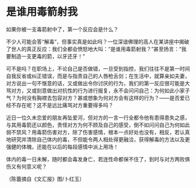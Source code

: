# 是谁用毒箭射我

如果你被一支毒箭射中了，第一个反应会是什么？

不少人可能会答“解毒”，但事实真是如此吗？一位深谙佛理的高人在某讲座中揭破了世人的真正反应：我们全都会愤怒地大叫：“是谁用毒箭射我？”甚至扬言：“我要制造一支更毒的箭，以牙还牙！”

可不是吗？在职场上，不论自己是否做错，一旦受到指控，我们往往不是第一时间自我反省或纠正错误，而是与指责自己的人唇枪舌剑；在生活中，就算亲如夫妻，对方说出一句不惬意的话，又或做出令你讨厌的行为，我们的第一反应很可能是大骂对方，又或刻意做出对抗性的行为进行报复，永不会问问自己：为何如此小家子气？为何没有胸襟去包容对方？甚或想象为何对方会有这样的行为？——是否爱已经不存在呢？这不是远比痛骂对方重要得多吗？

近日一位久未恋爱的朋友再坠爱河，但对方的一言一行全都令他有患得患失之感，与其用毒箭还以颜色，责怪对方为何不顾及自己的感受，倒不如问问自己为何如此弱不禁风？用毒箭伤害对方，除了伤害感情，根本一点好处也没有，相反，若认真地研究并清除自己体内的毒，不但能令两人相处得更融洽，获得解毒的方法以及更强健的体魄，还能在以后的每段感情中派上用场！

体内的毒一日未解，随时都会毒发身亡，若连性命都保不住了，到时与对方两败俱伤又有何意义呢？

（陈蕾摘自《文汇报》图/卜红玉）